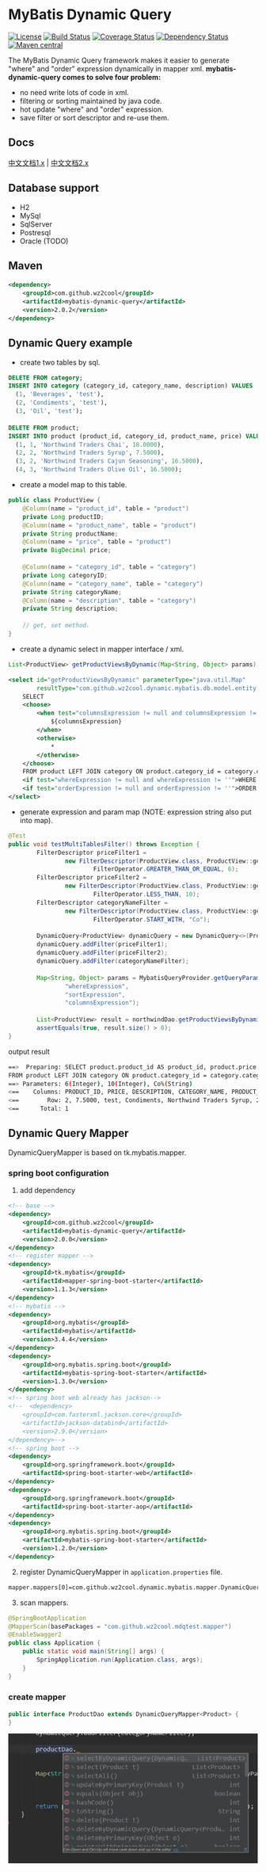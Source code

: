 MyBatis Dynamic Query
=====================================

[![License](http://img.shields.io/:license-apache-brightgreen.svg)](http://www.apache.org/licenses/LICENSE-2.0.html)
[![Build Status](https://travis-ci.org/wz2cool/mybatis-dynamic-query.svg?branch=master)](https://travis-ci.org/wz2cool/mybatis-dynamic-query)
[![Coverage Status](https://coveralls.io/repos/github/wz2cool/mybatis-dynamic-query/badge.svg?branch=master)](https://coveralls.io/github/wz2cool/mybatis-dynamic-query?branch=master)
[![Dependency Status](https://www.versioneye.com/user/projects/597283ce368b08005906060c/badge.svg?style=flat-square)](https://www.versioneye.com/user/projects/597283ce368b08005906060c)
[![Maven central](https://maven-badges.herokuapp.com/maven-central/com.github.wz2cool/mybatis-dynamic-query/badge.svg)](https://maven-badges.herokuapp.com/maven-central/com.github.wz2cool/mybatis-dynamic-query)

The MyBatis Dynamic Query framework makes it easier to generate "where" and "order" expression dynamically in mapper xml.
<b>mybatis-dynamic-query comes to solve four problem:</b>
- no need write lots of code in xml.
- filtering or sorting maintained by java code.
- hot update "where" and "order" expression. 
- save filter or sort descriptor and re-use them.

## Docs
[中文文档1.x](https://wz2cool.gitbooks.io/mybatis-dynamic-query-zh-cn/content/)
|
[中文文档2.x](https://wz2cool.gitbooks.io/mybatis-dynamic-query-2-0-zh-cn/content/)

## Database support
- H2
- MySql
- SqlServer
- Postresql
- Oracle (TODO)

## Maven
```xml
<dependency>
    <groupId>com.github.wz2cool</groupId>
    <artifactId>mybatis-dynamic-query</artifactId>
    <version>2.0.2</version>
</dependency>
```

## Dynamic Query example
- create two tables by sql.
```sql
DELETE FROM category;
INSERT INTO category (category_id, category_name, description) VALUES
  (1, 'Beverages', 'test'),
  (2, 'Condiments', 'test'),
  (3, 'Oil', 'test');

DELETE FROM product;
INSERT INTO product (product_id, category_id, product_name, price) VALUES
  (1, 1, 'Northwind Traders Chai', 18.0000),
  (2, 2, 'Northwind Traders Syrup', 7.5000),
  (3, 2, 'Northwind Traders Cajun Seasoning', 16.5000),
  (4, 3, 'Northwind Traders Olive Oil', 16.5000);
```
- create a model map to this table.
```java
public class ProductView {
    @Column(name = "product_id", table = "product")
    private Long productID;
    @Column(name = "product_name", table = "product")
    private String productName;
    @Column(name = "price", table = "product")
    private BigDecimal price;

    @Column(name = "category_id", table = "category")
    private Long categoryID;
    @Column(name = "category_name", table = "category")
    private String categoryName;
    @Column(name = "description", table = "category")
    private String description;

    // get, set method.
}
```
- create a dynamic select in mapper interface / xml.
```java
List<ProductView> getProductViewsByDynamic(Map<String, Object> params);
```
```xml
<select id="getProductViewsByDynamic" parameterType="java.util.Map"
        resultType="com.github.wz2cool.dynamic.mybatis.db.model.entity.view.ProductView">
    SELECT
    <choose>
        <when test="columnsExpression != null and columnsExpression !=''">
            ${columnsExpression}
        </when>
        <otherwise>
            *
        </otherwise>
    </choose>
    FROM product LEFT JOIN category ON product.category_id = category.category_id
    <if test="whereExpression != null and whereExpression != ''">WHERE ${whereExpression}</if>
    <if test="orderExpression != null and orderExpression != ''">ORDER BY ${orderExpression}</if>
</select>
```
- generate expression and param map (NOTE: expression string also put into map).
```java
@Test
public void testMultiTablesFilter() throws Exception {
        FilterDescriptor priceFilter1 =
                new FilterDescriptor(ProductView.class, ProductView::getPrice,
                        FilterOperator.GREATER_THAN_OR_EQUAL, 6);
        FilterDescriptor priceFilter2 =
                new FilterDescriptor(ProductView.class, ProductView::getPrice,
                        FilterOperator.LESS_THAN, 10);
        FilterDescriptor categoryNameFilter =
                new FilterDescriptor(ProductView.class, ProductView::getCategoryName,
                        FilterOperator.START_WITH, "Co");

        DynamicQuery<ProductView> dynamicQuery = new DynamicQuery<>(ProductView.class);
        dynamicQuery.addFilter(priceFilter1);
        dynamicQuery.addFilter(priceFilter2);
        dynamicQuery.addFilter(categoryNameFilter);

        Map<String, Object> params = MybatisQueryProvider.getQueryParamMap(dynamicQuery,
                "whereExpression",
                "sortExpression",
                "columnsExpression");

        List<ProductView> result = northwindDao.getProductViewsByDynamic(params);
        assertEquals(true, result.size() > 0);
}
```
output result
```bash
==>  Preparing: SELECT product.product_id AS product_id, product.price AS price, category.description AS description, category.category_name AS category_name, product.product_name AS product_name, category.category_id AS category_id 
FROM product LEFT JOIN category ON product.category_id = category.category_id WHERE (product.price >= ? AND product.price < ? AND category.category_name LIKE ?) 
==> Parameters: 6(Integer), 10(Integer), Co%(String)
<==    Columns: PRODUCT_ID, PRICE, DESCRIPTION, CATEGORY_NAME, PRODUCT_NAME, CATEGORY_ID
<==        Row: 2, 7.5000, test, Condiments, Northwind Traders Syrup, 2
<==      Total: 1
```

## Dynamic Query Mapper
DynamicQueryMapper is based on tk.mybatis.mapper.
### spring boot configuration
1. add dependency
```xml
<!-- base -->
<dependency>
    <groupId>com.github.wz2cool</groupId>
    <artifactId>mybatis-dynamic-query</artifactId>
    <version>2.0.0</version>
</dependency>
<!-- register mapper -->
<dependency>
    <groupId>tk.mybatis</groupId>
    <artifactId>mapper-spring-boot-starter</artifactId>
    <version>1.1.3</version>
</dependency>
<!-- mybatis -->
<dependency>
    <groupId>org.mybatis</groupId>
    <artifactId>mybatis</artifactId>
    <version>3.4.4</version>
</dependency>
<dependency>
    <groupId>org.mybatis.spring.boot</groupId>
    <artifactId>mybatis-spring-boot-starter</artifactId>
    <version>1.3.0</version>
</dependency>
<!-- spring boot web already has jackson-->
<!--  <dependency>
    <groupId>com.fasterxml.jackson.core</groupId>
    <artifactId>jackson-databind</artifactId>
    <version>2.9.0</version>
</dependency>-->
<!-- spring boot -->
<dependency>
    <groupId>org.springframework.boot</groupId>
    <artifactId>spring-boot-starter-web</artifactId>
</dependency>
<dependency>
    <groupId>org.springframework.boot</groupId>
    <artifactId>spring-boot-starter-aop</artifactId>
</dependency>
<dependency>
    <groupId>org.mybatis.spring.boot</groupId>
    <artifactId>mybatis-spring-boot-starter</artifactId>
    <version>1.2.0</version>
</dependency>
```
2. register DynamicQueryMapper in `application.properties` file.
```bash
mapper.mappers[0]=com.github.wz2cool.dynamic.mybatis.mapper.DynamicQueryMapper
```
3. scan mappers.
```java
@SpringBootApplication
@MapperScan(basePackages = "com.github.wz2cool.mdqtest.mapper")
@EnableSwagger2
public class Application {
    public static void main(String[] args) {
        SpringApplication.run(Application.class, args);
    }
}
```
### create mapper 
```java
public interface ProductDao extends DynamicQueryMapper<Product> {
}
```
![](https://raw.githubusercontent.com/wz2cool/markdownPhotos/master/res/20170815143538.png?_=7365737)
